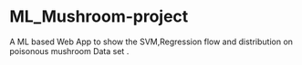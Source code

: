 # ML_Mushroom-project
A ML based Web App to show the SVM,Regression flow and distribution on poisonous mushroom Data set .
